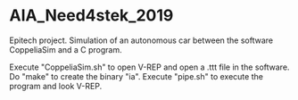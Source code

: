 # AIA_Need4stek_2019
Epitech project. Simulation of an autonomous car between the software CoppeliaSim and a C program.

Execute "CoppeliaSim.sh" to open V-REP and open a .ttt file in the software. Do "make" to create the binary "ia". Execute "pipe.sh" to execute the program and look V-REP.
